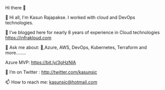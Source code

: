 Hi there 👋

🔭 Hi all, I'm Kasun Rajapakse. I worked with cloud and DevOps technologies.

🌱 I’ve blogged here for nearly 8 years of experience in Cloud technologies https://infrakloud.com

💬 Ask me about: 🐳,Azure, AWS, DevOps, Kubernetes, Terraform and more........

Azure MVP: https://bit.ly/3gHzNlA

🤔 I’m on Twitter : http://twitter.com/kasunsjc

📫 How to reach me: kasunsjc@hotmail.com 
